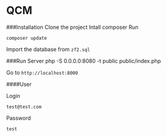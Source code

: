 QCM
=======


###Installation
Clone the project
Intall composer
Run
    
    composer update

Import the database from `zf2.sql`

###Run Server
    php -S 0.0.0.0:8080 -t public public/index.php
    
Go to `http://localhost:8000`

####User

Login
    
    test@test.com
Password
    
    test